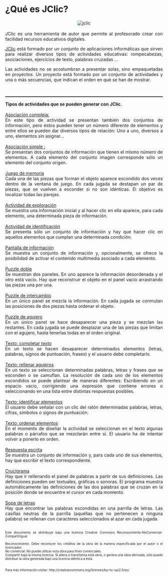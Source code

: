 # ¿Qué es JClic?

<div style="text-align: justify;"><div style="text-align: center;"><img vspace="0" hspace="0" border="0" src="http://clic.xtec.es/img/jclic_logo.gif" alt="jclic" title="jclic" /><br /><br /></div>JClic es una herramienta de autor que permite al profesorado 
                      crear con facilidad recursos educativos digitales.<br /><p class="main"><a href="http://clic.xtec.es/es/jclic/index.htm">JClic</a> 
          está formado por un conjunto de aplicaciones informáticas 
          que sirven para realizar diversos tipos de actividades educativas: rompecabezas, 
          asociaciones, ejercicios de texto, palabras cruzadas ...</p>
        <p class="main">Las actividades no se acostumbran a presentar solas, sino 
          empaquetadas en proyectos. Un proyecto está formado por un conjunto 
          de actividades y una o más secuencias, que indican el orden en 
          qué se han de mostrar.</p><br /><hr style="width: 100%; height: 2px;" /><strong>Tipos de actividades que se pueden generar con JClic.<br /><br /></strong>
<u>Asociación compleja: </u><br />
En este tipo de actividad se presentan también dos conjuntos de
información, pero éstos pueden tener un número diferente de elementos y
entre ellos se pueden dar diversos tipos de relación: Uno a uno,
diversos a uno, elementos sin asignar...<br /><br />
<u>Asociación simple :</u><br />
Se presentan dos conjuntos de información que tienen el mismo número de
elementos. A cada elemento del conjunto imagen corresponde sólo un
elemento del conjunto origen.<br />
<u><br />Juego de memoria</u><br />
Cada una de las piezas que forman el objeto aparece escondido dos veces
dentro de la ventana de juego. En cada jugada se destapan un par de
piezas, que se vuelven a esconder si no son idénticas. El objetivo es
localizar todas las parejas.<br />
<u><br />Actividad de exploración</u><br />
Se muestra una información inicial y al hacer clic en ella aparece, para cada elemento, una determinada pieza de información.<br />
<u><br />Actividad de identificación</u><br />
Se presenta sólo un conjunto de información y hay que hacer clic en aquellos elementos que cumplan una determinada condición.<br />
<u><br />Pantalla de información</u><br />
Se muestra un conjunto de información y, opcionalmente, se ofrece la
posibilidad de activar el contenido multimedia asociado a cada elemento.<br />
<u><br />Puzzle doble</u><br />
Se muestran dos paneles. En uno aparece la información desordenada y el
otro está vacío. Hay que reconstruir el objeto en el panel vacío
arrastrando las piezas una por una.<br />
<u><br />Puzzle de intercambio</u><br />
En un único panel se mezcla la información. En cada jugada se conmutan las posiciones de dos piezas hasta ordenar el objeto.<br />
<u><br />Puzzle de agujero</u><br />
En un único panel se hace desaparecer una pieza y se mezclan las
restantes. En cada jugada se puede desplazar una de las piezas que
limitan con el agujero, hasta tenerlas todas en el orden original.<br />
<u><br />Texto: completar texto</u><br />
En un texto se hacen desaparecer determinados elementos (letras,
palabras, signos de puntuación, frases) y el usuario debe completarlo.<br />
<u><br />Texto: rellenar agujeros</u><br />
En un texto se seleccionan determinadas palabras, letras y frases que
se esconden o se camuflan. La resolución de cada uno de los elementos
escondidos se puede plantear de maneras diferentes: Escribiendo en un
espacio vacío, corrigiendo una expresión que contiene errores o
seleccionando en una lista entre distintas respuestas posibles.<br />
<u><br />Texto: identificar elementos</u><br />
El usuario debe señalar con un clic del ratón determinadas palabras, letras, cifras, símbolos o signos de puntuación.<br />
<u><br />Texto: ordenar elementos</u><br />
En el momento de diseñar la actividad se seleccionan en el texto
algunas palabras o párrafos que se mezclarán entre sí. El usuario ha de
intentar volver a ponerlo en orden.<br />
<u><br />Respuesta escrita</u><br />
Se muestra un conjunto de información y, para cada uno de sus elementos, hay que escribir el texto correspondiente.<br />
<u><br />Crucigrama</u><br />
Hay que ir rellenando el panel de palabras a partir de sus
definiciones. Las definiciones pueden ser textuales, gráficas o
sonoras. El programa muestra automáticamente las definiciones de las
dos palabras que se cruzan en la posición donde se encuentre el cursor
en cada momento.<br />
<u><br />Sopa de letras</u><br />
Hay que encontrar las palabras escondidas en una parrilla de letras.
Las casillas neutras de la parrilla (aquéllas que no pertenecen a
ninguna palabra) se rellenan con caracteres seleccionados al azar en
cada jugada.<br /><font size="1"></font><br />
<font size="1"><br />Este documento se distribuye bajo una licencia Creative Commons Reconocimiento-NoComercial-CompartirIgual<br />
<br />Reconocimiento. Debe reconocer los créditos de la obra de la manera especificada por el autor o el licenciador.<br />No comercial. No puede utilizar esta obra para fines comerciales.<br />Compartir bajo la misma licencia. Si altera o transforma esta obra, o
genera una obra derivada, sólo puede distribuir la obra generada bajo
una licencia idéntica a ésta.<br />
<br />
<br />
Para más información visitar: http://creativecommons.org/licenses/by-nc-sa/2.5/es/</font><br />
</div>
